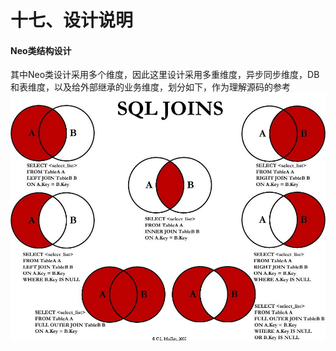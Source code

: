 # 十七、设计说明

#### Neo类结构设计
其中Neo类设计采用多个维度，因此这里设计采用多重维度，异步同步维度，DB和表维度，以及给外部继承的业务维度，划分如下，作为理解源码的参考<br/>
![image.png](/img/join.png)
